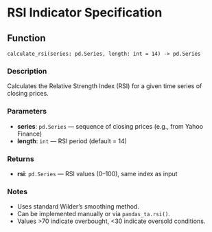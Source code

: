 # RSI Indicator Specification

## Function
`calculate_rsi(series: pd.Series, length: int = 14) -> pd.Series`

### Description
Calculates the Relative Strength Index (RSI) for a given time series of closing prices.

### Parameters
- **series**: `pd.Series` — sequence of closing prices (e.g., from Yahoo Finance)
- **length**: `int` — RSI period (default = 14)

### Returns
- **rsi**: `pd.Series` — RSI values (0–100), same index as input

### Notes
- Uses standard Wilder’s smoothing method.
- Can be implemented manually or via `pandas_ta.rsi()`.
- Values >70 indicate overbought, <30 indicate oversold conditions.
